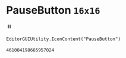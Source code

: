 # PauseButton `16x16`
<img src="/img/PauseButton.png" width=16 height=16>

``` CSharp
EditorGUIUtility.IconContent("PauseButton")
```
```
461084198665957024
```
